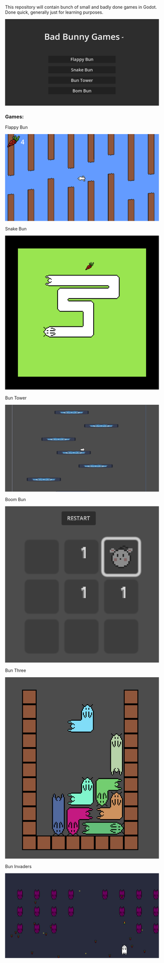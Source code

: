 This repository will contain bunch of small and badly done games in Godot. Done quick, generally just for learning purposes.

![Menu](menu.png)

### Games:

Flappy Bun

![Flappy Bun](flappy_bun.png)

Snake Bun

![Snake Bun](snake_bun.png)

Bun Tower

![Bun Tower](bun_tower.png)

Boom Bun

![Boom Bun](boom_bun.png)

Bun Three

![Bun Three](bun_three.png)

Bun Invaders

![Bun Invaders](bun_invaders.png)
